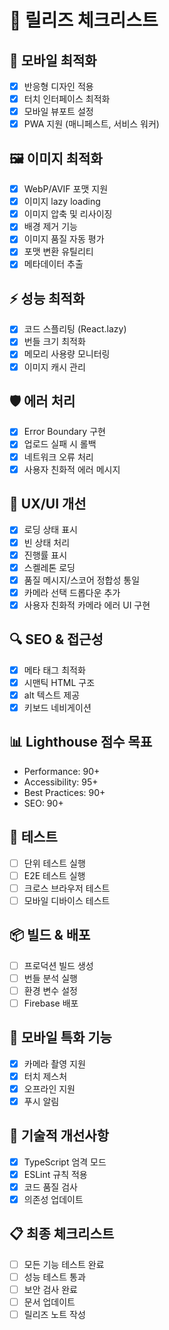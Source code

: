 # 🚀 릴리즈 체크리스트

## 📱 모바일 최적화
- [x] 반응형 디자인 적용
- [x] 터치 인터페이스 최적화
- [x] 모바일 뷰포트 설정
- [x] PWA 지원 (매니페스트, 서비스 워커)

## 🖼️ 이미지 최적화
- [x] WebP/AVIF 포맷 지원
- [x] 이미지 lazy loading
- [x] 이미지 압축 및 리사이징
- [x] 배경 제거 기능
- [x] 이미지 품질 자동 평가
- [x] 포맷 변환 유틸리티
- [x] 메타데이터 추출

## ⚡ 성능 최적화
- [x] 코드 스플리팅 (React.lazy)
- [x] 번들 크기 최적화
- [x] 메모리 사용량 모니터링
- [x] 이미지 캐시 관리

## 🛡️ 에러 처리
- [x] Error Boundary 구현
- [x] 업로드 실패 시 롤백
- [x] 네트워크 오류 처리
- [x] 사용자 친화적 에러 메시지

## 🎨 UX/UI 개선
- [x] 로딩 상태 표시
- [x] 빈 상태 처리
- [x] 진행률 표시
- [x] 스켈레톤 로딩
- [x] 품질 메시지/스코어 정합성 통일
- [x] 카메라 선택 드롭다운 추가
- [x] 사용자 친화적 카메라 에러 UI 구현

## 🔍 SEO & 접근성
- [x] 메타 태그 최적화
- [x] 시맨틱 HTML 구조
- [x] alt 텍스트 제공
- [x] 키보드 네비게이션

## 📊 Lighthouse 점수 목표
- Performance: 90+
- Accessibility: 95+
- Best Practices: 90+
- SEO: 90+

## 🧪 테스트
- [ ] 단위 테스트 실행
- [ ] E2E 테스트 실행
- [ ] 크로스 브라우저 테스트
- [ ] 모바일 디바이스 테스트

## 📦 빌드 & 배포
- [ ] 프로덕션 빌드 생성
- [ ] 번들 분석 실행
- [ ] 환경 변수 설정
- [ ] Firebase 배포

## 📱 모바일 특화 기능
- [x] 카메라 촬영 지원
- [x] 터치 제스처
- [x] 오프라인 지원
- [x] 푸시 알림

## 🔧 기술적 개선사항
- [x] TypeScript 엄격 모드
- [x] ESLint 규칙 적용
- [x] 코드 품질 검사
- [x] 의존성 업데이트

## 📋 최종 체크리스트
- [ ] 모든 기능 테스트 완료
- [ ] 성능 테스트 통과
- [ ] 보안 검사 완료
- [ ] 문서 업데이트
- [ ] 릴리즈 노트 작성 